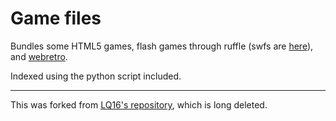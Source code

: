 # Game files

Bundles some HTML5 games, flash games through ruffle (swfs are [here](https://github.com/BinBashBanana/gstore)), and [webretro](https://github.com/BinBashBanana/webretro).

Indexed using the python script included.

---

This was forked from [LQ16's repository](https://github.com/LQ16/gfiles), which is long deleted.
